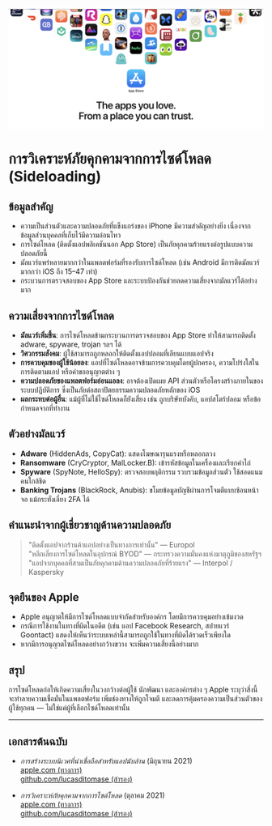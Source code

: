 ![Banner](../assets/banner.png)  

# การวิเคราะห์ภัยคุกคามจากการไซด์โหลด (Sideloading)  

## ข้อมูลสำคัญ  

- ความเป็นส่วนตัวและความปลอดภัยที่แข็งแกร่งของ iPhone มีความสำคัญอย่างยิ่ง เนื่องจากข้อมูลส่วนบุคคลที่เก็บไว้มีความอ่อนไหว  
- การไซด์โหลด (ติดตั้งแอปพลิเคชันนอก App Store) เป็นภัยคุกคามร้ายแรงต่อรูปแบบความปลอดภัยนี้  
- มัลแวร์แพร่หลายมากกว่าในแพลตฟอร์มที่รองรับการไซด์โหลด (เช่น Android มีการติดมัลแวร์มากกว่า iOS ถึง 15–47 เท่า)  
- กระบวนการตรวจสอบของ App Store และระบบป้องกันช่วยลดความเสี่ยงจากมัลแวร์ได้อย่างมาก  

## ความเสี่ยงจากการไซด์โหลด  

- **มัลแวร์เพิ่มขึ้น**: การไซด์โหลดข้ามกระบวนการตรวจสอบของ App Store ทำให้สามารถติดตั้ง adware, spyware, trojan ฯลฯ ได้  
- **วิศวกรรมสังคม**: ผู้ใช้สามารถถูกหลอกให้ติดตั้งแอปปลอมที่เลียนแบบแอปจริง  
- **การควบคุมของผู้ใช้น้อยลง**: แอปที่ไซด์โหลดอาจข้ามการควบคุมโดยผู้ปกครอง, ความโปร่งใสในการติดตามแอป หรือคำขออนุญาตต่าง ๆ  
- **ความปลอดภัยของแพลตฟอร์มอ่อนแอลง**: อาจต้องเปิดเผย API ส่วนตัวหรือโครงสร้างภายในของระบบปฏิบัติการ ซึ่งเป็นภัยต่อสถาปัตยกรรมความปลอดภัยหลักของ iOS  
- **ผลกระทบต่อผู้อื่น**: แม้ผู้ที่ไม่ใช้ไซด์โหลดก็ยังเสี่ยง เช่น ถูกบริษัทบังคับ, แอปสโตร์ปลอม หรือข้อกำหนดจากที่ทำงาน  

## ตัวอย่างมัลแวร์  

- **Adware** (HiddenAds, CopyCat): แสดงโฆษณารุนแรงหรือหลอกลวง  
- **Ransomware** (CryCryptor, MalLocker.B): เข้ารหัสข้อมูลในเครื่องและเรียกค่าไถ่  
- **Spyware** (SpyNote, HelloSpy): ตรวจสอบพฤติกรรม รวบรวมข้อมูลส่วนตัว ใช้สอดแนมคนใกล้ชิด  
- **Banking Trojans** (BlackRock, Anubis): ขโมยข้อมูลบัญชีผ่านการโจมตีแบบซ้อนหน้าจอ แม้กระทั่งเลี่ยง 2FA ได้  

## คำแนะนำจากผู้เชี่ยวชาญด้านความปลอดภัย  

> "ติดตั้งแอปจากร้านค้าแอปอย่างเป็นทางการเท่านั้น" — Europol  
> "หลีกเลี่ยงการไซด์โหลดในอุปกรณ์ BYOD" — กระทรวงความมั่นคงแห่งมาตุภูมิของสหรัฐฯ  
> "แอปจากบุคคลที่สามเป็นภัยคุกคามด้านความปลอดภัยที่ร้ายแรง" — Interpol / Kaspersky  

## จุดยืนของ Apple  

- Apple อนุญาตให้มีการไซด์โหลดแบบจำกัดสำหรับองค์กร โดยมีการควบคุมอย่างเข้มงวด  
- กรณีการใช้งานในทางที่ผิดในอดีต (เช่น แอป Facebook Research, สปายแวร์ Goontact) แสดงให้เห็นว่าระบบเหล่านี้สามารถถูกใช้ในทางที่ผิดได้รวดเร็วเพียงใด  
- หากมีการอนุญาตไซด์โหลดอย่างกว้างขวาง จะเพิ่มความเสี่ยงนี้อย่างมาก  

## สรุป  

การไซด์โหลดก่อให้เกิดความเสี่ยงในวงกว้างต่อผู้ใช้ นักพัฒนา และองค์กรต่าง ๆ Apple ระบุว่าสิ่งนี้จะทำลายความเชื่อมั่นในแพลตฟอร์ม เพิ่มช่องทางให้ถูกโจมตี และลดการคุ้มครองความเป็นส่วนตัวของผู้ใช้ทุกคน — ไม่ใช่แค่ผู้ที่เลือกไซด์โหลดเท่านั้น  

---  

## เอกสารต้นฉบับ  

- *การสร้างระบบนิเวศที่น่าเชื่อถือสำหรับแอปนับล้าน* (มิถุนายน 2021)  
  [apple.com (ทางการ)](https://www.apple.com/privacy/docs/Building_a_Trusted_Ecosystem_for_Millions_of_Apps.pdf)  
  [github.com/lucasditomase (สำรอง)](https://github.com/lucasditomase/app-restrictions/blob/main/summary.pdf)  

- *การวิเคราะห์ภัยคุกคามจากการไซด์โหลด* (ตุลาคม 2021)  
  [apple.com (ทางการ)](https://www.apple.com/privacy/docs/Building_a_Trusted_Ecosystem_for_Millions_of_Apps_A_Threat_Analysis_of_Sideloading.pdf)  
  [github.com/lucasditomase (สำรอง)](https://github.com/lucasditomase/app-restrictions/blob/main/threat-analysis.pdf)  
